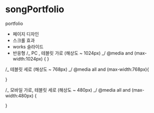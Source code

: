 # songPortfolio

portfolio

- 페이지 디자인
- 스크롤 효과
- works 슬라이드
- 반응형
  /_ PC , 테블릿 가로 (해상도 ~ 1024px) _/
  @media and (max-width:1024px) {
  }

/_ 테블릿 세로 (해상도 ~ 768px) _/
@media all and (max-width:768px){

}

/_ 모바일 가로, 테블릿 세로 (해상도 ~ 480px) _/
@media all and (max-width:480px) {

}
